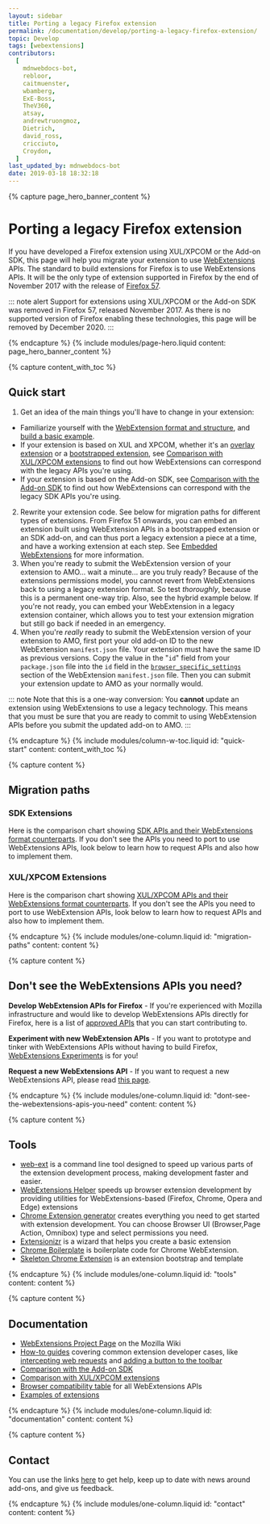 ```yaml
---
layout: sidebar
title: Porting a legacy Firefox extension
permalink: /documentation/develop/porting-a-legacy-firefox-extension/
topic: Develop
tags: [webextensions]
contributors:
  [
    mdnwebdocs-bot,
    rebloor,
    caitmuenster,
    wbamberg,
    ExE-Boss,
    TheV360,
    atsay,
    andrewtruongmoz,
    Dietrich,
    david_ross,
    cricciuto,
    Croydon,
  ]
last_updated_by: mdnwebdocs-bot
date: 2019-03-18 18:32:18
---
```


<!-- Page Hero Banner -->

{% capture page_hero_banner_content %}

# Porting a legacy Firefox extension

If you have developed a Firefox extension using XUL/XPCOM or the Add-on SDK, this page will help you migrate your extension to use [WebExtensions](/documentation/develop/about-the-webextensions-api) APIs. The standard to build extensions for Firefox is to use WebExtensions APIs. It will be the only type of extension supported in Firefox by the end of November 2017 with the release of [Firefox 57](https://wiki.mozilla.org/RapidRelease/Calendar).

::: note alert
Support for extensions using XUL/XPCOM or the Add-on SDK was removed in Firefox 57, released November 2017. As there is no supported version of Firefox enabling these technologies, this page will be removed by December 2020.
:::

{% endcapture %}
{% include modules/page-hero.liquid
	content: page_hero_banner_content
%}

<!-- END: Page Hero Banner -->

<!-- Content with Table of Contents Module -->

{% capture content_with_toc %}

## Quick start
[comparison-sdk-link]:/documentation/develop/comparison-with-the-add-on-sdk
[comparison-with-xul]:/documentation/develop/comparison-with-xul-xpcom-extensions
1. Get an idea of the main things you'll have to change in your extension:

- Familiarize yourself with the [WebExtension format and structure](https://developer.mozilla.org/Add-ons/WebExtensions/Anatomy_of_a_WebExtension), and [build a basic example](https://developer.mozilla.org/docs/Mozilla/Add-ons/WebExtensions/Your_first_WebExtension#Writing_the_extension).
- If your extension is based on XUL and XPCOM, whether it's an [overlay extension](https://developer.mozilla.org/Add-ons/Overlay_Extensions) or a [bootstrapped extension](https://developer.mozilla.org/docs/Mozilla/Add-ons/Bootstrapped_extensions), see [Comparison with XUL/XPCOM extensions][comparison-with-xul] to find out how WebExtensions can correspond with the legacy APIs you're using.
- If your extension is based on the Add-on SDK, see [Comparison with the Add-on SDK][comparison-sdk-link] to find out how WebExtensions can correspond with the legacy SDK APIs you're using.

2. Rewrite your extension code. See below for migration paths for different types of extensions. From Firefox 51 onwards, you can embed an extension built using WebExtension APIs in a bootstrapped extension or an SDK add-on, and can thus port a legacy extension a piece at a time, and have a working extension at each step. See [Embedded WebExtensions](https://developer.mozilla.org/docs/Mozilla/Add-ons/WebExtensions/Embedded_WebExtensions) for more information.
3. When you're ready to submit the WebExtension version of your extension to AMO... wait a minute... are you truly ready? Because of the extensions permissions model, you cannot revert from WebExtensions back to using a legacy extension format. So test _thoroughly_, because this is a permanent one-way trip. Also, see the hybrid example below. If you're not ready, you can embed your WebExtension in a legacy extension container, which allows you to test your extension migration but still go back if needed in an emergency.
4. When you're _really_ ready to submit the WebExtension version of your extension to AMO, first port your old add-on ID to the new WebExtension `manifest.json` file. Your extension must have the same ID as previous versions. Copy the value in the "`id`" field from your `package.json` file into the `id` field in the [`browser_specific_settings`](https://developer.mozilla.org/docs/Mozilla/Add-ons/WebExtensions/manifest.json/browser_specific_settings) section of the WebExtension `manifest.json` file. Then you can submit your extension update to AMO as your normally would.

::: note
Note that this is a one-way conversion: You **cannot** update an extension using WebExtensions to use a legacy technology. This means that you must be sure that you are ready to commit to using WebExtension APIs before you submit the updated add-on to AMO.
:::

{% endcapture %}
{% include modules/column-w-toc.liquid
  id: "quick-start"
  content: content_with_toc
%}

<!-- END: Content with Table of Contents -->

<!-- Single Column Body Module -->

{% capture content %}

## Migration paths

### SDK Extensions

Here is the comparison chart showing [SDK APIs and their WebExtensions format counterparts][comparison-sdk-link]. If you don't see the APIs you need to port to use WebExtensions APIs, look below to learn how to request APIs and also how to implement them.

### XUL/XPCOM Extensions

Here is the comparison chart showing [XUL/XPCOM APIs and their WebExtensions format counterparts][comparison-with-xul]. If you don't see the APIs you need to port to use WebExtension APIs, look below to learn how to request APIs and also how to implement them.

{% endcapture %}
{% include modules/one-column.liquid
  id: "migration-paths"
  content: content
%}

<!-- END: Single Column Body Module -->

<!-- Single Column Body Module -->

{% capture content %}

## Don't see the WebExtensions APIs you need?

**Develop WebExtension APIs for Firefox** - If you're experienced with Mozilla infrastructure and would like to develop WebExtensions APIs directly for Firefox, here is a list of [approved APIs](https://mzl.la/2dVs5Ys) that you can start contributing to.

**Experiment with new WebExtension APIs** - If you want to prototype and tinker with WebExtensions APIs without having to build Firefox, [WebExtensions Experiments](http://webextensions-experiments.readthedocs.io/en/latest/index.html) is for you!

**Request a new WebExtensions API** - If you want to request a new WebExtensions API, please read [this page](https://wiki.mozilla.org/WebExtensions/NewAPIs).

{% endcapture %}
{% include modules/one-column.liquid
  id: "dont-see-the-webextensions-apis-you-need"
  content: content
%}

<!-- END: Single Column Body Module -->

<!-- Single Column Body Module -->

{% capture content %}

## Tools

- [web-ext](/documentation/develop/getting-started-with-web-ext) is a command line tool designed to speed up various parts of the extension development process, making development faster and easier.
- [WebExtensions Helper](https://github.com/mi-g/weh) speeds up browser extension development by providing utilities for WebExtensions-based (Firefox, Chrome, Opera and Edge) extensions
- [Chrome Extension generator](https://github.com/yeoman/generator-chrome-extension) creates everything you need to get started with extension development. You can choose Browser UI (Browser,Page Action, Omnibox) type and select permissions you need.
- [Extensionizr](http://extensionizr.com/) is a wizard that helps you create a basic extension
- [Chrome Boilerplate](https://github.com/mahemoff/chrome-boilerplate) is boilerplate code for Chrome WebExtension.
- [Skeleton Chrome Extension](https://github.com/sitepoint/ChromeSkel_a) is an extension bootstrap and template

{% endcapture %}
{% include modules/one-column.liquid
  id: "tools"
  content: content
%}

<!-- END: Single Column Body Module -->

<!-- Single Column Body Module -->

{% capture content %}

## Documentation

- [WebExtensions Project Page](https://wiki.mozilla.org/Add-ons/developer/communication) on the Mozilla Wiki
- [How-to guides](/documentation/develop) covering common extension developer cases, like [intercepting web requests](https://developer.mozilla.org/docs/Mozilla/Add-ons/WebExtensions/Intercept_HTTP_requests) and [adding a button to the toolbar](https://developer.mozilla.org/docs/Mozilla/Add-ons/WebExtensions/Add_a_button_to_the_toolbar)
- [Comparison with the Add-on SDK][comparison-sdk-link]
- [Comparison with XUL/XPCOM extensions][comparison-with-xul]
- [Browser compatibility table](https://developer.mozilla.org/Add-ons/WebExtensions/Browser_support_for_JavaScript_APIs) for all WebExtensions APIs
- [Examples of extensions](https://developer.mozilla.org/Add-ons/WebExtensions/Examples)

{% endcapture %}
{% include modules/one-column.liquid
  id: "documentation"
  content: content
%}

<!-- END: Single Column Body Module -->

<!-- Single Column Body Module -->

{% capture content %}

## Contact

You can use the links [here](https://developer.mozilla.org/docs/Mozilla/Add-ons#Contact_us) to get help, keep up to date with news around add-ons, and give us feedback.

{% endcapture %}
{% include modules/one-column.liquid
  id: "contact"
  content: content
%}

<!-- END: Single Column Body Module -->


